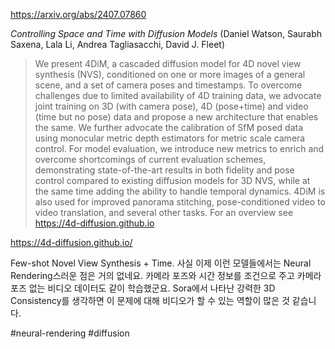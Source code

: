 https://arxiv.org/abs/2407.07860

*Controlling Space and Time with Diffusion Models* (Daniel Watson, Saurabh Saxena, Lala Li, Andrea Tagliasacchi, David J. Fleet)

> We present 4DiM, a cascaded diffusion model for 4D novel view synthesis (NVS), conditioned on one or more images of a general scene, and a set of camera poses and timestamps. To overcome challenges due to limited availability of 4D training data, we advocate joint training on 3D (with camera pose), 4D (pose+time) and video (time but no pose) data and propose a new architecture that enables the same. We further advocate the calibration of SfM posed data using monocular metric depth estimators for metric scale camera control. For model evaluation, we introduce new metrics to enrich and overcome shortcomings of current evaluation schemes, demonstrating state-of-the-art results in both fidelity and pose control compared to existing diffusion models for 3D NVS, while at the same time adding the ability to handle temporal dynamics. 4DiM is also used for improved panorama stitching, pose-conditioned video to video translation, and several other tasks. For an overview see https://4d-diffusion.github.io

https://4d-diffusion.github.io/

Few-shot Novel View Synthesis + Time. 사실 이제 이런 모델들에서는 Neural Rendering스러운 점은 거의 없네요. 카메라 포즈와 시간 정보를 조건으로 주고 카메라 포즈 없는 비디오 데이터도 같이 학습했군요. Sora에서 나타난 강력한 3D Consistency를 생각하면 이 문제에 대해 비디오가 할 수 있는 역할이 많은 것 같습니다.

#neural-rendering #diffusion 